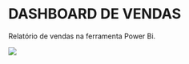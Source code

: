 # DASHBOARD DE VENDAS
Relatório de vendas na ferramenta Power Bi.

<img align="center" src="https://github.com/renildobsantos/Power-Bi/blob/main/imagem.PNG"/>
